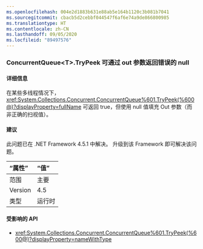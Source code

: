 ```yaml
---
ms.openlocfilehash: 004e2d1883b631e88ab5e164b1120c3b081b7041
ms.sourcegitcommit: cbacb5d2cebbf044547f6af6e74a9de866800985
ms.translationtype: HT
ms.contentlocale: zh-CN
ms.lasthandoff: 09/05/2020
ms.locfileid: "89497576"
---
```

### <a name="concurrentqueuelttgttrypeek-can-return-an-erroneous-null-via-its-out-parameter"></a>ConcurrentQueue&lt;T&gt;.TryPeek 可通过 out 参数返回错误的 null

#### <a name="details"></a>详细信息

在某些多线程情况下，<xref:System.Collections.Concurrent.ConcurrentQueue%601.TryPeek(%600@)?displayProperty=fullName> 可返回 true，但使用 null 值填充 Out 参数（而非正确的扫视值）。

#### <a name="suggestion"></a>建议

此问题已在 .NET Framework 4.5.1 中解决。 升级到该 Framework 即可解决该问题。

| “属性”    | “值”       |
|:--------|:------------|
| 范围   |主要|
|Version|4.5|
|类型|运行时|

#### <a name="affected-apis"></a>受影响的 API

- <xref:System.Collections.Concurrent.ConcurrentQueue%601.TryPeek(%600@)?displayProperty=nameWithType>

<!--

#### Affected APIs

- ``M:System.Collections.Concurrent.ConcurrentQueue`1.TryPeek(`0@)``

-->
